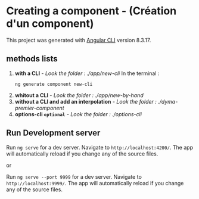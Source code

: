 # Creating a component - (Création d'un component)

This project was generated with [Angular CLI](https://github.com/angular/angular-cli) version 8.3.17.

## methods lists
1. **with a CLI** - *Look the folder : ./app/new-cli*
    In the terminal : 
    ```
    ng generate component new-cli
    ```
2. **whitout a CLI** - *Look the folder : ./app/new-by-hand*
3. **without a CLI and add an interpolation** - *Look the folder : ./dyma-premier-component*
4. **options-cli `optional`** - *Look the folder : ./options-cli*

## Run Development server

Run ``` ng serve ``` for a dev server. Navigate to `http://localhost:4200/`. The app will automatically reload if you change any of the source files.

or

Run ``` ng serve --port 9999 ``` for a dev server. Navigate to `http://localhost:9999/`. The app will automatically reload if you change any of the source files.
